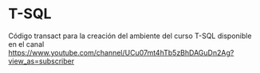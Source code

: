 # T-SQL
Código transact para la creación del ambiente del curso T-SQL disponible en el canal https://www.youtube.com/channel/UCu07mt4hTb5zBhDAGuDn2Ag?view_as=subscriber

